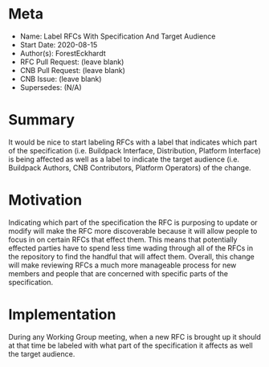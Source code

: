 # Meta
[meta]: #meta
- Name: Label RFCs With Specification And Target Audience
- Start Date: 2020-08-15
- Author(s): ForestEckhardt
- RFC Pull Request: (leave blank)
- CNB Pull Request: (leave blank)
- CNB Issue: (leave blank)
- Supersedes: (N/A)

# Summary
[summary]: #summary

It would be nice to start labeling RFCs with a label that indicates which part
of the specification (i.e. Buildpack Interface, Distribution, Platform
Interface) is being affected as well as a label to indicate the target audience
(i.e. Buildpack Authors, CNB Contributors, Platform Operators) of the change.

# Motivation
[motivation]: #motivation

Indicating which part of the specification the RFC is purposing to update or
modify will make the RFC more discoverable because it will allow people to
focus in on certain RFCs that effect them. This means that potentially effected
parties have to spend less time wading through all of the RFCs in the
repository to find the handful that will affect them. Overall, this change will
make reviewing RFCs a much more manageable process for new members and people
that are concerned with specific parts of the specification.

# Implementation
[Implementation]: #implementation

During any Working Group meeting, when a new RFC is brought up it should at
that time be labeled with what part of the specification it affects as well the
target audience.
